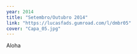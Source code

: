 ```yaml
---
year: 2014
title: "Setembro/Outubro 2014"
link: "https://lucasfads.gumroad.com/l/dmbr05"
cover: "Capa_05.jpg"
---
```

Aloha
